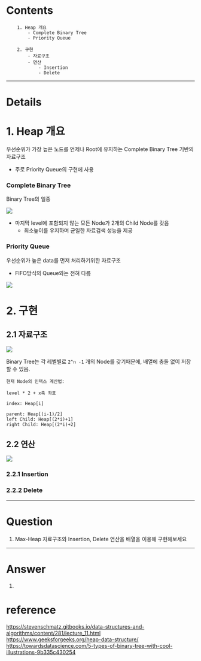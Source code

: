 # Contents

```
    1. Heap 개요
        - Complete Binary Tree
        - Priority Queue

    2. 구현
        - 자료구조
        - 연산
            - Insertion
            - Delete
```

---

# Details

# 1. Heap 개요

우선순위가 가장 높은 노드를 언제나 Root에 유지하는
Complete Binary Tree 기반의 자료구조

- 주로 Priority Queue의 구현에 사용

### Complete Binary Tree

Binary Tree의 일종

![](https://miro.medium.com/v2/resize:fit:4800/format:webp/1*CMGFtehu01ZEBgzHG71sMg.png)

- 마지막 level에 포함되지 않는 모든 Node가 2개의 Child Node를 갖음
  - 최소높이를 유지하며 균일한 자료검색 성능을 제공

### Priority Queue

우선순위가 높은 data를 먼저 처리하기위한 자료구조

- FIFO방식의 Queue와는 전혀 다름

![](https://media.geeksforgeeks.org/wp-content/uploads/20230313172946/mh8.png)

# 2. 구현

## 2.1 자료구조

![](https://media.geeksforgeeks.org/wp-content/uploads/20230323095300/maxh.png)

Binary Tree는 각 레벨별로 `2^n -1` 개의 Node를 갖기때문에,
배열에 충돌 없이 저장할 수 있음.

```
현재 Node의 인덱스 계산법:

level * 2 + x축 좌표

index: Heap[i]

parent: Heap[(i-1)/2]
left Child: Heap[(2*i)+1]
right Child: Heap[(2*i)+2]
```

## 2.2 연산

![](https://algs4.cs.princeton.edu/24pq/images/heap-ops.png)

### 2.2.1 Insertion

### 2.2.2 Delete

---

# Question

1. Max-Heap 자료구조와 Insertion, Delete 연산을 배열을 이용해 구현해보세요

---

# Answer

1.

# reference

https://stevenschmatz.gitbooks.io/data-structures-and-algorithms/content/281/lecture_11.html
https://www.geeksforgeeks.org/heap-data-structure/
https://towardsdatascience.com/5-types-of-binary-tree-with-cool-illustrations-9b335c430254
